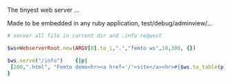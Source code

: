The tinyest web server ...

Made to be embedded in any ruby application, test/debug/adminview/...

```ruby
# server all file in current dir and .info request

$ws=WebserverRoot.new(ARGV[0].to_i,".","femto ws",10,300, {})

$ws.serve("/info")    {|p|  
 [200,".html", "Femto demo<hr><a href='/'>site</a><hr>#{$ws.to_table(p)}" ] 
}
```